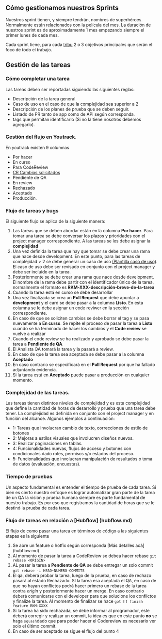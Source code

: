 ## Cómo gestionamos nuestros Sprints

Nuestros sprint tienen, y siempre tendrán, nombres de superhéroes. Normalmente están relacionados con la película del mes. 
La duración de nuestros sprint es de aproximadamente 1 mes empezando siempre el primer lunes de cada mes. 

Cada sprint tiene, para cada [tribu](teams.md) 2 o 3 objetivos principales que serán el foco de todo el trabajo.

## Gestión de las tareas

### Cómo completar una tarea
Las tareas deben ser reportadas siguiendo las siguientes reglas:

* Descripción de la tarea general. 
* Caso de uso en el caso de que la complejidad sea superior a 2
* Descripción de los planes de prueba que se deben seguir.
* Listado de PR tanto de app como de API según corresponda.
* tags que permitan identificarlo (Si no la tiene nosotros debemos agregarlo).

### Gestión del flujo  en Youtrack.

En youtrack existen 9 columnas
* Por hacer
* En curso
* Para CodeReview
* [CR Cambios solicitados](https://github.com/Rankmi/api/wiki/Code-Review)
* Pendiente de QA
* En review
* Rechazado
* Aceptado
* Producción.

### Flujo de tareas y bugs

El siguiente flujo se aplica de la siguiente manera:

1. Las tareas que se deben abordar están en la columna **Por hacer**. Para tomar una tarea se debe conversar los plazos y prioridades con el project manager correspondiente. A las tareas se les debe asignar la **complejidad**
2. Una vez definida la tarea que hay que tomar se debe crear una rama que nace desde development. En este punto, para las tareas de complejidad > 2 se debe generar un caso de uso [(Plantilla caso de uso)](https://docs.google.com/document/d/1yTu6NZrQKXBL6oUsSJNfA9hZtPwD8gP9BkEzDVyPz9k/edit). El caso de uso debe ser revisado en conjunto con el project manager y debe ser incluido en la tarea.
3. Posteriormente se debe crear una rama que nace desde development. El nombre de la rama debe partir con el identificador único de la tarea, normalmente el formato es **RKM-XXX-descripción-breve-de-la-tarea**
4. Cuando la tarea está en curso se debe desarrollar
5. Una vez finalizada se crea un **Pull Request** que debe apuntar a **development** y el card se debe pasar a la columna **Listo**. En esta columna se le debe asignar un code reviwer en la sección correspondiente.
6. En caso de que se soliciten cambios se debe borrar el tag y se pasa nuevamente a **En curso**. Se repite el proceso de pasar la tarea a **Listo** cuando se ha terminado de hacer los cambios y el **Code review** se vuelve a realizar
6. Cuando el code review se ha realizado y aprobado se debe pasar la tarea a **Pendiente de QA**.
7. El Analista QA tomará la tarea y la pasará a review.
8. En caso de que la tarea sea aceptada se debe pasar a la columna **Aceptado**
9. En caso contrario se especificará en el **Pull Request** por que ha fallado adjuntando evidencia.
10. Si la tarea está en **Aceptado** puede pasar a producción en cualquier momento.


### Complejidad de las tareas.

Las tareas tienen distintos niveles de complejidad y es esta complejidad que define la cantidad de horas de desarrollo y prueba que una tarea debe tener. 
La complejidad es definida en conjunto con el project manager y en función del alcance. Algunos ejemplos a continuación:

* 1: Tareas que involucran cambio de texto, correcciones de estilo de botones
* 2: Mejoras a estilos visuales que involucren diseños nuevos.
* 3: Realizar paginaciones en tablas. 
* 4: Funcionalidades nuevas, flujos de acceso y botones con condicionales dado roles, permisos y/o estados del proceso.
* 5: Funcionalidades que involucran manipulación de resultados o toma de datos (evaluación, encuestas).

### Tiempo de pruebas

Un aspecto fundamental es entender el tiempo de prueba de cada tarea. Si bien es cierto nuestro enfoque es lograr automatizar gran parte de la tarea de un QA la visión y prueba humana siempre es parte fundamental de nuestro trabajo.
Es por eso que registramos la cantidad de horas que se le destinó la prueba de cada tarea.


### Flujo de tareas en relación a [Hubflow] (hubflow.md)

El flujo de como pasar una tarea en términos de código a las siguientes etapas es la siguiente 

1. Se abre un feature o hotfix según corresponda [Más detalles acá] (hubflow.md)
2. Al momento de pasar la tarea a CodeReview se debea hacer rebase `git rebase <ORIGIN>`
3. AL pasar la tarea a **Pendiente de QA** se debe entregar un solo commit `git rebase -i HEAD~NUMERO-COMMITS`
4. El qa, deberá probar la tarea, luego de la prueba, en caso de rechazo pasará al estado Rechazado. SI la tarea esa aceptada el QA, en caso de que no hayan conflictos podrá hacer primero un rebase de la tarea contra *origin* y posteriormente hacer un merge. En caso contrario deberá comunicarse con el developer para que solucione los conflictos y finalize la tarea. Al momento de finalizar se hace `got hf finish feature RKM-XXXX`
5. Si la tarea ha sido rechazada, se debe informar al programador, este deberá corregir y realizar un commit, la idea es que en este punto **no** se haga `squash`dado que para poder hacer el Codereview es necesario ver solo el último commit.
6. En caso de ser aceptado se sigue el flujo del punto 4


